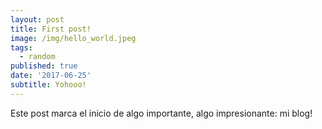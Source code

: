 ```yaml
---
layout: post
title: First post!
image: /img/hello_world.jpeg
tags:
  - random
published: true
date: '2017-06-25'
subtitle: Yohooo!
---
```

Este post marca el inicio de algo importante, algo impresionante: mi blog!